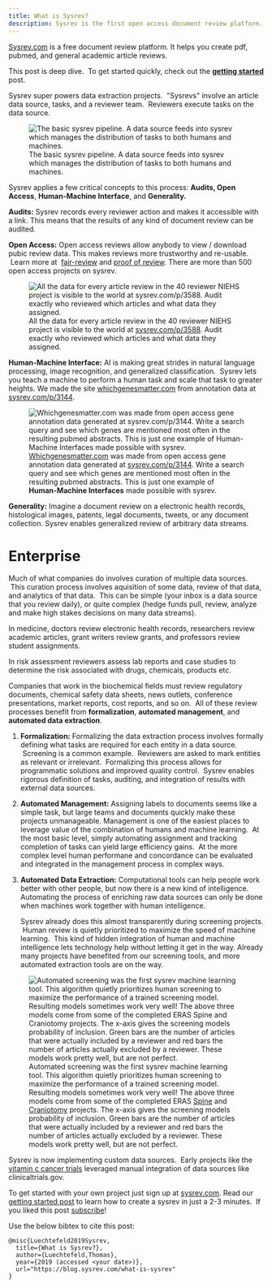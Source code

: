 ```yaml
---
title: What is Sysrev?
description: Sysrev is the first open access document review platform.  It is a human-machine interface that generalizes document review.  
---
```

[Sysrev.com](https://sysrev.com) is a free document review platform. It
helps you create pdf, pubmed, and general academic article reviews.  

This post is deep dive.  To get started quickly, check out the
**[getting started](https://blog.sysrev.com/getting-started)** post.

Sysrev super powers data extraction projects.  "Sysrevs" involve an
article data source, tasks, and a reviewer team.  Reviewers execute
tasks on the data source.  

<figure>
<img src="https://sysrev-docs.s3.amazonaws.com/_posts/blog/content/images/2019/08/enterprise-sysrev-diagram-2.svg" class="kg-image" alt="The basic sysrev pipeline. A data source feeds into sysrev which manages the distribution of tasks to both humans and machines. " /><figcaption aria-hidden="true">The basic sysrev pipeline. A data source feeds into sysrev which manages the distribution of tasks to both humans and machines. </figcaption>
</figure>

Sysrev applies a few critical concepts to this process: **Audits, Open
Access**, **Human-Machine Interface**, and **Generality.**

**Audits:** Sysrev records every reviewer action and makes it accessible
with a link. This means that the results of any kind of document review
can be audited.

**Open Access:** Open access reviews allow anybody to view / download
pubic review data. This makes reviews more trustworthy and re-usable.
 Learn more at  [fair-review](https://blog.sysrev.com/fair-review/) and
[proof of review](https://blog.sysrev.com/sysrev-proof-of-review/).
There are more than 500 open access projects on sysrev.

<figure>
<img src="https://sysrev-docs.s3.amazonaws.com/_posts/blog/content/images/2019/08/image-7.png" class="kg-image" alt="All the data for every article review in the 40 reviewer NIEHS project is visible to the world at sysrev.com/p/3588. Audit exactly who reviewed which articles and what data they assigned." /><figcaption aria-hidden="true">All the data for every article review in the 40 reviewer NIEHS project is visible to the world at <a href="https://sysrev.com/p/3588/articles">sysrev.com/p/3588</a>. Audit exactly who reviewed which articles and what data they assigned.</figcaption>
</figure>

**Human-Machine Interface:** AI is making great strides in natural
language processing, image recognition, and generalized classification.
 Sysrev lets you teach a machine to perform a human task and scale that
task to greater heights. We made the site
[whichgenesmatter.com](https://whichgenesmatter.com) from annotation
data at [sysrev.com/p/3144](https://sysrev.com/p/3144).

<figure>
<img src="https://sysrev-docs.s3.amazonaws.com/_posts/blog/content/images/2019/09/image.png" class="kg-image" alt="Whichgenesmatter.com was made from open access gene annotation data generated at sysrev.com/p/3144. Write a search query and see which genes are mentioned most often in the resulting pubmed abstracts. This is just one example of Human-Machine Interfaces made possible with sysrev." /><figcaption aria-hidden="true"><a href="http://whichgenesmatter.com">Whichgenesmatter.com</a> was made from open access gene annotation data generated at <a href="https://sysrev.com/p/3144">sysrev.com/p/3144</a>. Write a search query and see which genes are mentioned most often in the resulting pubmed abstracts. This is just one example of <strong>Human-Machine Interfaces</strong> made possible with sysrev.</figcaption>
</figure>

**Generality:** Imagine a document review on a electronic health
records, histological images, patents, legal documents, tweets, or any
document collection. Sysrev enables generalized review of arbitrary data
streams.

# Enterprise

Much of what companies do involves curation of multiple data sources.
 This curation process involves aquisition of some data, review of that
data, and analytics of that data.  This can be simple (your inbox is a
data source that you review daily), or quite complex (hedge funds pull,
review, analyze and make high stakes decisions on many data streams).  

In medicine, doctors review electronic health records, researchers
review academic articles, grant writers review grants, and professors
review student assignments.

In risk assessment reviewers assess lab reports and case studies to
determine the risk associated with drugs, chemicals, products etc.

Companies that work in the biochemical fields must review regulatory
documents, chemical safety data sheets, news outlets, conference
presentations, market reports, cost reports, and so on.  All of these
review processes benefit from **formalization**, **automated
management**, and **automated data extraction**.

1.  **Formalization:** Formalizing the data extraction process involves
    formally defining what tasks are required for each entity in a data
    source.  Screening is a common example.  Reviewers are asked to mark
    entities as relevant or irrelevant.  Formalizing this process allows
    for programmatic solutions and improved quality control.  Sysrev
    enables rigorous definition of tasks, auditing, and integration of
    results with external data sources.  
2.  **Automated Management:** Assigning labels to documents seems like a
    simple task, but large teams and documents quickly make these
    projects unmanageable. Management is one of the easiest places to
    leverage value of the combination of humans and machine learning.
     At the most basic level, simply automating assignment and tracking
    completion of tasks can yield large efficiency gains.  At the more
    complex level human performane and concordance can be evaluated and
    integrated in the management process in complex ways.  
3.  **Automated Data Extraction:** Computational tools can help people
    work better with other people, but now there is a new kind of
    intelligence. Automating the process of enriching raw data sources
    can only be done when machines work together with human
    intelligence.    
      
    Sysrev already does this almost transparently during screening
    projects.  Human review is quietly prioritized to maximize the speed
    of machine learning.  This kind of hidden integration of human and
    machine intelligence lets technology help without letting it get in
    the way. Already many projects have benefited from our screening
    tools, and more automated extraction tools are on the way.  

<figure>
<img src="https://sysrev-docs.s3.amazonaws.com/_posts/blog/content/images/2019/08/eras_predictionhistograms.svg" class="kg-image" alt="Automated screening was the first sysrev machine learning tool. This algorithm quietly prioritizes human screening to maximize the performance of a trained screening model. Resulting models sometimes work very well! The above three models come from some of the completed ERAS Spine and Craniotomy projects. The x-axis gives the screening models probability of inclusion. Green bars are the number of articles that were actually included by a reviewer and red bars the number of articles actually excluded by a reviewer. These models work pretty well, but are not perfect." /><figcaption aria-hidden="true">Automated screening was the first sysrev machine learning tool. This algorithm quietly prioritizes human screening to maximize the performance of a trained screening model. Resulting models sometimes work very well! The above three models come from some of the completed ERAS <a href="https://sysrev.com/search?q=eras%20spine&amp;p=1&amp;type=projects">Spine</a> and <a href="https://sysrev.com/search?q=eras%20craniotomy&amp;p=1&amp;type=projects">Craniotomy</a> projects. The x-axis gives the screening models probability of inclusion. Green bars are the number of articles that were actually included by a reviewer and red bars the number of articles actually excluded by a reviewer. These models work pretty well, but are not perfect.</figcaption>
</figure>

Sysrev is now implementing custom data sources.  Early projects like the
[vitamin c cancer trials](https://sysrev.com/p/6737) leveraged manual
integration of data sources like clinicaltrials.gov.

To get started with your own project just sign up at
[sysrev.com](https://sysrev.com). Read our [getting started
post](https://blog.sysrev.com/getting-started) to learn how to create a
sysrev in just a 2-3 minutes.  If you liked this post
[subscribe](subscribe)!

Use the below bibtex to cite this post:

    @misc{Luechtefeld2019Sysrev,
      title={What is Sysrev?},
      author={Luechtefeld,Thomas},
      year={2019 (accessed <your date>)},
      url="https://blog.sysrev.com/what-is-sysrev"
    }

